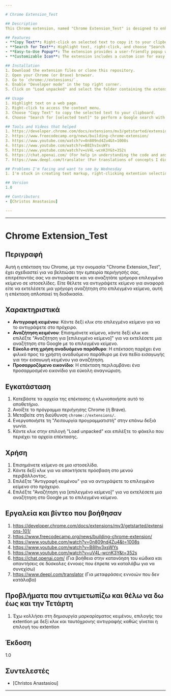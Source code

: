 ```yaml
---

# Chrome Extension_Test

## Description
This Chrome extension, named "Chrome Extension_Test" is designed to enhance your browsing experience by allowing you to quickly copy and search for selected text on web pages. Whether you want to copy text for reference or perform a quick search on the selected text, this extension simplifies the process.

## Features
- **Copy Text**: Right-click on selected text to copy it to your clipboard.
- **Search for Text**: Highlight text, right-click, and choose "Search for [selected text]" to perform a Google search with the selected text.
- **Easy-to-Use Popup**: The extension provides a user-friendly popup with an input field to enter text for searching.
- **Customizable Icon**: The extension includes a custom icon for easy recognition.

## Installation
1. Download the extension files or clone this repository.
2. Open your Chrome (or Brave) browser.
3. Go to `chrome://extensions/`.
4. Enable "Developer mode" in the top right corner.
5. Click on "Load unpacked" and select the folder containing the extension files.

## Usage
1. Highlight text on a web page.
2. Right-click to access the context menu.
3. Choose "Copy Text" to copy the selected text to your clipboard.
4. Choose "Search for [selected text]" to perform a Google search with the selected text.

## Tools and Videos that helped
1. https://developer.chrome.com/docs/extensions/mv3/getstarted/extensions-101/
2. https://www.freecodecamp.org/news/building-chrome-extension/
3. https://www.youtube.com/watch?v=0n809nd4Zu4&t=1008s
4. https://www.youtube.com/watch?v=B8Ihv3xsWYs
5. https://www.youtube.com/watch?v=uV4L-wcnK3Y&t=352s
6. https://chat.openai.com/ (For help in understanding the code and answers to difficult concepts that I needed to understand in order to continue)
7. https://www.deepl.com/translator (For translations of concepts I didn't understand)

## Problems I'm facing and want to see by Wednesday
1. I'm stuck in creating text markup, right-clicking extention selection and simultaneous copying as the extention selection is made

## Version
1.0

## Contributors
- [Christos Anastasiou]

---
```


---

# Chrome Extension_Test

## Περιγραφή
Αυτή η επέκταση του Chrome, με την ονομασία "Chrome Extension_Test", έχει σχεδιαστεί για να βελτιώσει την εμπειρία περιήγησής σας, επιτρέποντάς σας να αντιγράφετε και να αναζητάτε γρήγορα επιλεγμένο κείμενο σε ιστοσελίδες. Είτε θέλετε να αντιγράψετε κείμενο για αναφορά είτε να εκτελέσετε μια γρήγορη αναζήτηση στο επιλεγμένο κείμενο, αυτή η επέκταση απλοποιεί τη διαδικασία.

## Χαρακτηριστικά
- **Αντιγραφή κειμένου**: Κάντε δεξί κλικ στο επιλεγμένο κείμενο για να το αντιγράψετε στο πρόχειρο.
- **Αναζήτηση κειμένου**: Επισημάνετε κείμενο, κάντε δεξί κλικ και επιλέξτε "Αναζήτηση για [επιλεγμένο κείμενο]" για να εκτελέσετε μια αναζήτηση στο Google με το επιλεγμένο κείμενο.
- **Εύκολο στη χρήση αναδυόμενο παράθυρο**: Η επέκταση παρέχει ένα φιλικό προς το χρήστη αναδυόμενο παράθυρο με ένα πεδίο εισαγωγής για την εισαγωγή κειμένου για αναζήτηση.
- **Προσαρμοζόμενο εικονίδιο**: Η επέκταση περιλαμβάνει ένα προσαρμοσμένο εικονίδιο για εύκολη αναγνώριση.

## Εγκατάσταση
1. Κατεβάστε τα αρχεία της επέκτασης ή κλωνοποιήστε αυτό το αποθετήριο.
2. Ανοίξτε το πρόγραμμα περιήγησης Chrome (ή Brave).
3. Μεταβείτε στη διεύθυνση `chrome://extensions/`.
4. Ενεργοποιήστε τη "Λειτουργία προγραμματιστή" στην επάνω δεξιά γωνία.
5. Κάντε κλικ στην επιλογή "Load unpacked" και επιλέξτε το φάκελο που περιέχει τα αρχεία επέκτασης.

## Χρήση
1. Επισημάνετε κείμενο σε μια ιστοσελίδα.
2. Κάντε δεξί κλικ για να αποκτήσετε πρόσβαση στο μενού περιβάλλοντος.
3. Επιλέξτε "Αντιγραφή κειμένου" για να αντιγράψετε το επιλεγμένο κείμενο στο πρόχειρο.
4. Επιλέξτε "Αναζήτηση για [επιλεγμένο κείμενο]" για να εκτελέσετε μια αναζήτηση στο Google με το επιλεγμένο κείμενο.

## Εργαλεία και βίντεο που βοήθησαν
1. https://developer.chrome.com/docs/extensions/mv3/getstarted/extensions-101/
2. https://www.freecodecamp.org/news/building-chrome-extension/
3. https://www.youtube.com/watch?v=0n809nd4Zu4&t=1008s
4. https://www.youtube.com/watch?v=B8Ihv3xsWYs
5. https://www.youtube.com/watch?v=uV4L-wcnK3Y&t=352s
6. https://chat.openai.com/ (Για βοήθεια στην κατανόηση του κώδικα και απαντήσεις σε δύσκολες έννοιες που έπρεπε να καταλάβω για να συνεχίσω)
7. https://www.deepl.com/translator (Για μεταφράσεις εννοιών που δεν κατάλαβα)


## Προβλήματα που αντιμετωπίζω και θέλω να δω έως και την Τετάρτη
1. Έχω κολλήσει στη δημιουργία μαρκαρίσματος κειμένου, επιλογής του extention με δεξί κλικ και ταυτόχρονης αντιγραφής καθώς γίνεται η επιλογή του extention
   
## Έκδοση
1.0

## Συντελεστές
- [Christos Anastasiou]

---



